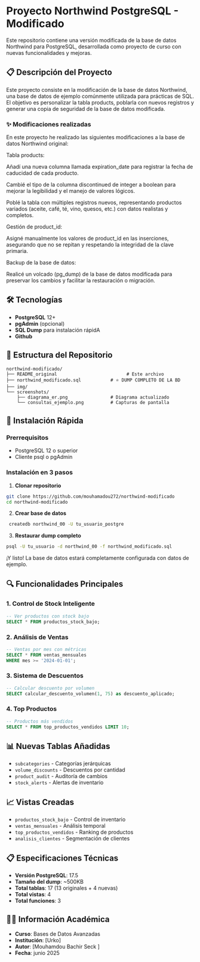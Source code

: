 # Proyecto Northwind PostgreSQL - Modificado

Este repositorio contiene una versión modificada de la base de datos Northwind para PostgreSQL, desarrollada como proyecto de curso con nuevas funcionalidades y mejoras.

## 📋 Descripción del Proyecto

Este proyecto consiste en la modificación de la base de datos Northwind, una base de datos de ejemplo comúnmente utilizada para prácticas de SQL. El objetivo es personalizar la tabla products, poblarla con nuevos registros y generar una copia de seguridad de la base de datos modificada.

### ✨  Modificaciones realizadas

En este proyecto he realizado las siguientes modificaciones a la base de datos Northwind original:

Tabla products:

Añadí una nueva columna llamada expiration_date para registrar la fecha de caducidad de cada producto.

Cambié el tipo de la columna discontinued de integer a boolean para mejorar la legibilidad y el manejo de valores lógicos.

Poblé la tabla con múltiples registros nuevos, representando productos variados (aceite, café, té, vino, quesos, etc.) con datos realistas y completos.

Gestión de product_id:

Asigné manualmente los valores de product_id en las inserciones, asegurando que no se repitan y respetando la integridad de la clave primaria.

Backup de la base de datos:

Realicé un volcado (pg_dump) de la base de datos modificada para preservar los cambios y facilitar la restauración o migración.
## 🛠️ Tecnologías

- **PostgreSQL** 12+ 
- **pgAdmin** (opcional)
- **SQL Dump** para instalación rápidA
- **Github**

## 📁 Estructura del Repositorio

```
northwind-modificado/
├── README_original                          # Este archivo
├── northwind_modificado.sql           # ⭐ DUMP COMPLETO DE LA BD
├── img/
└── screenshots/
    ├── diagrama_er.png                # Diagrama actualizado
    └── consultas_ejemplo.png          # Capturas de pantalla
```

## 🚀 Instalación Rápida

### Prerrequisitos
- PostgreSQL 12 o superior
- Cliente psql o pgAdmin

### Instalación en 3 pasos

1. **Clonar repositorio**
```bash
git clone https://github.com/mouhamadou272/northwind-modificado
cd northwind-modificado
```

2. **Crear base de datos**
```bash
 createdb northwind_00 -U tu_usuario_postgre
```

3. **Restaurar dump completo**
```bash
psql -U tu_usuario -d northwind_00 -f northwind_modificado.sql
```

¡Y listo! La base de datos estará completamente configurada con datos de ejemplo.


## 🔍 Funcionalidades Principales

### 1. Control de Stock Inteligente
```sql
-- Ver productos con stock bajo
SELECT * FROM productos_stock_bajo;
```

### 2. Análisis de Ventas
```sql
-- Ventas por mes con métricas
SELECT * FROM ventas_mensuales 
WHERE mes >= '2024-01-01';
```

### 3. Sistema de Descuentos
```sql
-- Calcular descuento por volumen
SELECT calcular_descuento_volumen(1, 75) as descuento_aplicado;
```

### 4. Top Productos
```sql
-- Productos más vendidos
SELECT * FROM top_productos_vendidos LIMIT 10;
```

## 📊 Nuevas Tablas Añadidas

- `subcategories` - Categorías jerárquicas
- `volume_discounts` - Descuentos por cantidad
- `product_audit` - Auditoría de cambios
- `stock_alerts` - Alertas de inventario

## 📈 Vistas Creadas

- `productos_stock_bajo` - Control de inventario
- `ventas_mensuales` - Análisis temporal
- `top_productos_vendidos` - Ranking de productos
- `analisis_clientes` - Segmentación de clientes



## 📋 Especificaciones Técnicas

- **Versión PostgreSQL**: 17.5
- **Tamaño del dump**: ~500KB
- **Total tablas**: 17 (13 originales + 4 nuevas)
- **Total vistas**: 4
- **Total funciones**: 3

## 👨‍🎓 Información Académica

- **Curso**: Bases de Datos Avanzadas
- **Institución**: [Urko]
- **Autor**: [Mouhamdou Bachir Seck ]
- **Fecha**: junio 2025

